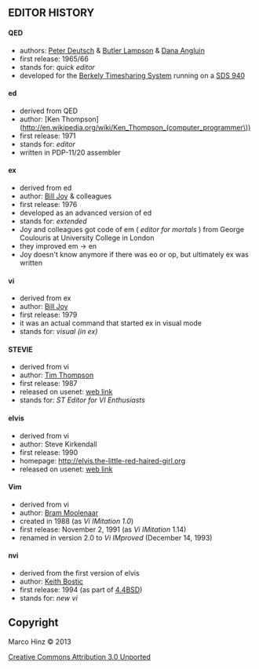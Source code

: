EDITOR HISTORY
--------------

#### QED

- authors: [Peter Deutsch](http://en.wikipedia.org/wiki/L_Peter_Deutsch) & [Butler Lampson](http://en.wikipedia.org/wiki/Butler_Lampson) & [Dana Angluin](http://en.wikipedia.org/wiki/Dana_Angluin)
- first release: 1965/66
- stands for: _quick editor_
- developed for the [Berkely Timesharing System](http://en.wikipedia.org/wiki/Berkeley_Timesharing_System) running on a [SDS 940](http://en.wikipedia.org/wiki/SDS_940)

#### ed

- derived from QED
- author: [Ken Thompson](http://en.wikipedia.org/wiki/Ken_Thompson_(computer_programmer\))
- first release: 1971
- stands for: _editor_
- written in PDP-11/20 assembler

#### ex

- derived from ed
- author: [Bill Joy](http://en.wikipedia.org/wiki/Bill_Joy) & colleagues
- first release: 1976
- developed as an advanced version of ed
- stands for: _extended_
- Joy and colleagues got code of em ( _editor for mortals_ ) from George Coulouris at University College in London
- they improved em -> en
- Joy doesn't know anymore if there was eo or op, but ultimately ex was written

#### vi

- derived from ex
- author: [Bill Joy](http://en.wikipedia.org/wiki/Bill_Joy)
- first release: 1979
- it was an actual command that started ex in visual mode
- stands for: _visual (in ex)_

#### STEVIE

- derived from vi
- author: [Tim Thompson](http://nosuch.com/tjt)
- first release: 1987
- released on usenet: [web link](https://groups.google.com/forum/#!original/comp.sys.atari.st/J65TpLBhfss/Mop3jYhvuY0J)
- stands for: _ST Editor for VI Enthusiasts_

#### elvis

- derived from vi
- author: Steve Kirkendall
- first release: 1990
- homepage: http://elvis.the-little-red-haired-girl.org
- released on usenet: [web link](https://groups.google.com/forum/#!original/comp.editors/rdUYDzANsMw/ErR-8j1VCfQJ)

#### Vim

- derived from vi
- author: [Bram Moolenaar](http://en.wikipedia.org/wiki/Bram_Moolenaar)
- created in 1988 (as _Vi IMitation 1.0_)
- first release: November 2, 1991 (as _Vi IMitation_ 1.14)
- renamed in version 2.0 to _Vi IMproved_ (December 14, 1993)

#### nvi

- derived from the first version of elvis
- author: [Keith Bostic](http://en.wikipedia.org/wiki/Keith_Bostic)
- first release: 1994 (as part of [4.4BSD](http://en.wikipedia.org/wiki/Berkeley_Software_Distribution))
- stands for: _new vi_

Copyright
---------

Marco Hinz © 2013

[Creative Commons Attribution 3.0 Unported](http://creativecommons.org/licenses/by/3.0/legalcode)
